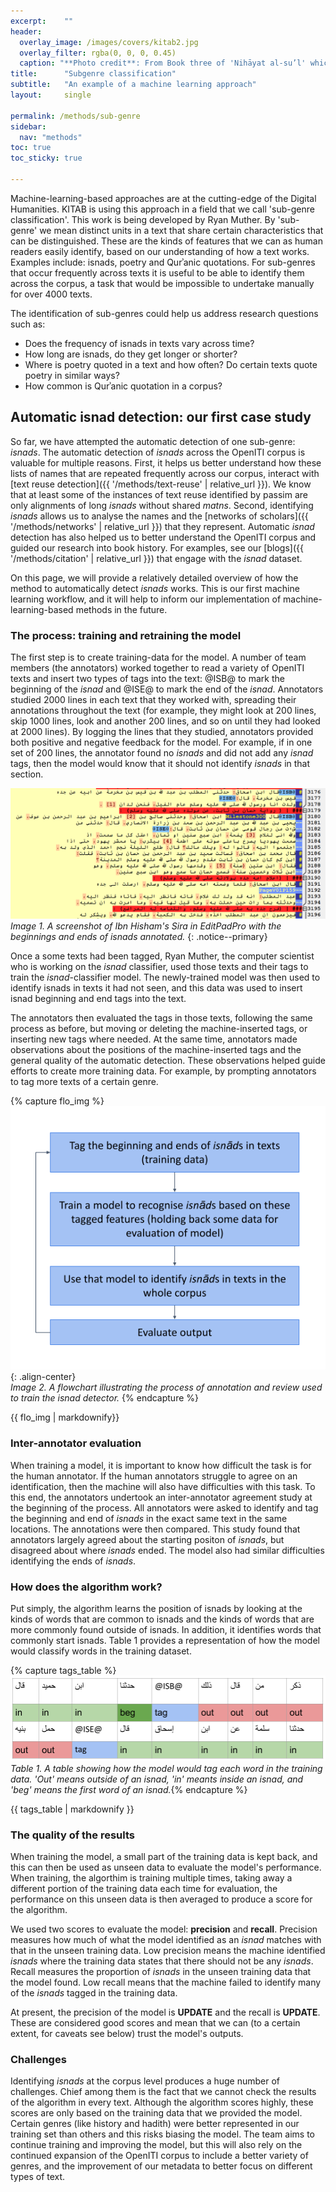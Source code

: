 ```yaml
---
excerpt:	""
header:
  overlay_image: /images/covers/kitab2.jpg
  overlay_filter: rgba(0, 0, 0, 0.45)
  caption: "**Photo credit**: From Book three of 'Nihāyat al-su’l' which gives instructions on using lances. Dated 773/1371 (Add. MS. 18866, f. 113r)"
title:		"Subgenre classification"
subtitle:	"An example of a machine learning approach" 
layout:		single

permalink: /methods/sub-genre
sidebar:
  nav: "methods"
toc: true
toc_sticky: true

---
```


Machine-learning-based approaches are at the cutting-edge of the Digital Humanities. KITAB is using this approach in a field that we call 'sub-genre classification'. This work is being developed by Ryan Muther. By 'sub-genre' we mean distinct units in a text that share certain characteristics that can be distinguished. These are the kinds of features that we can as human readers easily identify, based on our understanding of how a text works. Examples include: isnads, poetry and Qurʾanic quotations. For sub-genres that occur frequently across texts it is useful to be able to identify them across the corpus, a task that would be impossible to undertake manually for over 4000 texts.

The identification of sub-genres could help us address research questions such as:
* Does the frequency of isnads in texts vary across time?
* How long are isnads, do they get longer or shorter?
* Where is poetry quoted in a text and how often? Do certain texts quote poetry in similar ways?
* How common is Qurʾanic quotation in a corpus?

## Automatic isnad detection: our first case study

So far, we have attempted the automatic detection of one sub-genre: *isnads*. The automatic detection of *isnads* across the OpenITI corpus is valuable for multiple reasons. First, it helps us better understand how these lists of names that are repeated frequently across our corpus, interact with [text reuse detection]({{ '/methods/text-reuse' | relative_url }}). We know that at least some of the instances of text reuse identified by passim are only alignments of long *isnads* without shared *matns*. Second, identifying *isnads* allows us to analyse the names and the [networks of scholars]({{ '/methods/networks' | relative_url }}) that they represent. Automatic *isnad* detection has also helped us to better understand the OpenITI corpus and guided our research into book history. For examples, see our [blogs]({{ '/methods/citation' | relative_url }}) that engage with the *isnad* dataset.

On this page, we will provide a relatively detailed overview of how the method to automatically detect *isnads* works. This is our first machine learning workflow, and it will help to inform our implementation of machine-learning-based methods in the future.

### The process: training and retraining the model

The first step is to create training-data for the model. A number of team members (the annotators) worked together to read a variety of OpenITI texts and insert two types of tags into the text: @ISB@ to mark the beginning of the *isnad* and @ISE@ to mark the end of the *isnad*. Annotators studied 2000 lines in each text that they worked with, spreading their annotations throughout the text (for example, they might look at 200 lines, skip 1000 lines, look and another 200 lines, and so on until they had looked at 2000 lines). By logging the lines that they studied, annotators provided both positive and negative feedback for the model. For example, if in one set of 200 lines, the annotator found no *isnads* and did not add any *isnad* tags, then the model would know that it should not identify *isnads* in that section.

![Isnad tags in a text](/images/methods/isnads_tag.png)*Image 1. A screenshot of Ibn Hisham's Sira in EditPadPro with the beginnings and ends of *isnads* annotated.*
{: .notice--primary} 

Once a some texts had been tagged, Ryan Muther, the computer scientist who is working on the *isnad* classifier, used those texts and their tags to train the *isnad*-classifier model. The newly-trained model was then used to identify isnads in texts it had not seen, and this data was used to insert isnad beginning and end tags into the text.

The annotators then evaluated the tags in those texts, following the same process as before, but moving or deleting the machine-inserted tags, or inserting new tags where needed. At the same time, annotators made observations about the positions of the machine-inserted tags and the general quality of the automatic detection. These observations helped guide efforts to create more training data. For example, by prompting annotators to tag more texts of a certain genre.


{% capture flo_img %}
![The process of training a model](/images/methods/Isnad_process.png){: .align-center}\
*Image 2. A flowchart illustrating the process of annotation and review used to train the isnad detector.* {% endcapture %}

<div class="notice--primary">{{ flo_img | markdownify}}
</div>

### Inter-annotator evaluation

When training a model, it is important to know how difficult the task is for the human annotator. If the human annotators struggle to agree on an identification, then the machine will also have difficulties with this task. To this end, the annotators undertook an inter-annotator agreement study at the beginning of the process. All annotators were asked to identify and tag the beginning and end of *isnads* in the exact same text in the same locations. The annotations were then compared. This study found that annotators largely agreed about the starting positon of *isnads*, but disagreed about where *isnads* ended. The model also had similar difficulties identifying the ends of *isnads*.

### How does the algorithm work?

Put simply, the algorithm learns the position of isnads by looking at the kinds of words that are common to isnads and the kinds of words that are more commonly found outside of isnads. In addition, it identifies words that commonly start isnads. Table 1 provides a representation of how the model would classify words in the training dataset. 

{% capture tags_table %}
![Table of isnad tags](/images/methods/Isnad-tags-table.png)
*Table 1. A table showing how the model would tag each word in the training data. 'Out' means outside of an isnad, 'in' meants inside an isnad, and 'beg' means the first word of an isnad.*{% endcapture %}

<div class="notice--primary">
{{ tags_table | markdownify }}
</div>

### The quality of the results

When training the model, a small part of the training data is kept back, and this can then be used as unseen data to evaluate the model's performance. When training, the algorthim is training multiple times, taking away a different portion of the training data each time for evaluation, the performance on this unseen data is then averaged to produce a score for the algorithm.

We used two scores to evaluate the model: **precision** and **recall**. Precision measures how much of what the model identified as an *isnad* matches with that in the unseen training data. Low precision means the machine identified *isnads* where the training data states that there should not be any *isnads*. Recall measures the proportion of *isnads* in the unseen training data that the model found. Low recall means that the machine failed to identify many of the *isnads* tagged in the training data.

At present, the precision of the model is **UPDATE** and the recall is **UPDATE**. These are considered good scores and mean that we can (to a certain extent, for caveats see below) trust the model's outputs.

### Challenges

Identifying *isnads* at the corpus level produces a huge number of challenges. Chief among them is the fact that we cannot check the results of the algorithm in every text. Although the algorithm scores highly, these scores are only based on the training data that we provided the model. Certain genres (like history and hadith) were better represented in our training set than others and this risks biasing the model. The team aims to continue training and improving the model, but this will also rely on the continued expansion of the OpenITI corpus to include a better variety of genres, and the improvement of our metadata to better focus on different types of text. 